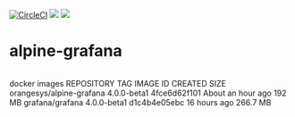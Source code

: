 [![CircleCI](https://circleci.com/gh/orangesys/alpine-grafana.svg?style=svg)](https://circleci.com/gh/orangesys/alpine-grafana)
[![](https://images.microbadger.com/badges/image/orangesys/alpine-grafana.svg)](https://microbadger.com/images/orangesys/alpine-grafana "Get your own image badge on microbadger.com")
[![](https://images.microbadger.com/badges/version/orangesys/alpine-grafana.svg)](https://microbadger.com/images/orangesys/alpine-grafana "Get your own version badge on microbadger.com")
# alpine-grafana

>```bash
docker images
REPOSITORY                  TAG                 IMAGE ID            CREATED             SIZE
orangesys/alpine-grafana    4.0.0-beta1         4fce6d62f101        About an hour ago   192 MB
grafana/grafana             4.0.0-beta1         d1c4b4e05ebc        16 hours ago        266.7 MB
>```

